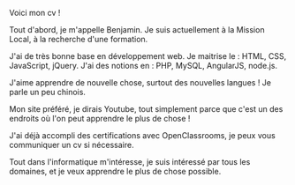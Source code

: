 Voici mon cv !

Tout d'abord, je m'appelle Benjamin.
Je suis actuellement à la Mission Local, à la recherche d'une formation.

J'ai de très bonne base en développement web.
Je maitrise le : HTML, CSS, JavaScript, jQuery.
J'ai des notions en : PHP, MySQL, AngularJS, node.js.

J'aime apprendre de nouvelle chose, surtout des nouvelles langues !
Je parle un peu chinois.

Mon site préféré, je dirais Youtube, tout simplement parce que c'est un des endroits où l'on peut apprendre le plus de chose !

J'ai déjà accompli des certifications avec OpenClassrooms, je peux vous communiquer un cv si nécessaire.

Tout dans l'informatique m'intéresse, je suis intéressé par tous les domaines, et je veux apprendre le plus de chose possible.
